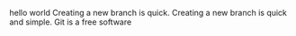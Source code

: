 hello world
Creating a new branch is quick.
Creating a new branch is quick and simple.
Git is a free software

